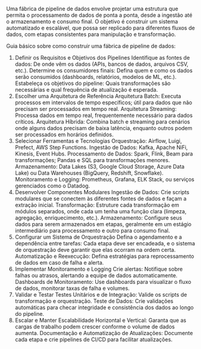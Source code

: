Uma fábrica de pipeline de dados envolve projetar uma estrutura que permita o processamento de dados de ponta a ponta, desde a ingestão até o armazenamento e consumo final. O objetivo é construir um sistema automatizado e escalável, que possa ser replicado para diferentes fluxos de dados, com etapas consistentes para manipulação e transformação.

Guia básico sobre como construir uma fábrica de pipeline de dados:

1. Definir os Requisitos e Objetivos dos Pipelines
Identifique as fontes de dados: De onde vêm os dados (APIs, bancos de dados, arquivos CSV, etc.).
Determine os consumidores finais: Defina quem e como os dados serão consumidos (dashboards, relatórios, modelos de ML, etc.).
Estabeleça os objetivos do pipeline: Quais transformações são necessárias e qual frequência de atualização é esperada.
2. Escolher uma Arquitetura de Referência
Arquitetura Batch: Executa processos em intervalos de tempo específicos; útil para dados que não precisam ser processados em tempo real.
Arquitetura Streaming: Processa dados em tempo real, frequentemente necessário para dados críticos.
Arquitetura Híbrida: Combina batch e streaming para cenários onde alguns dados precisam de baixa latência, enquanto outros podem ser processados em horários definidos.
3. Selecionar Ferramentas e Tecnologias
Orquestração: Airflow, Luigi, Prefect, AWS Step Functions.
Ingestão de Dados: Kafka, Apache NiFi, Kinesis, Event Hubs.
Processamento de Dados: Spark, Flink, Beam para transformações; Pandas e SQL para transformações menores.
Armazenamento: Data Lakes (S3, Google Cloud Storage, Azure Data Lake) ou Data Warehouses (BigQuery, Redshift, Snowflake).
Monitoramento e Logging: Prometheus, Grafana, ELK Stack, ou serviços gerenciados como o Datadog.
4. Desenvolver Componentes Modulares
Ingestão de Dados: Crie scripts modulares que se conectem às diferentes fontes de dados e façam a extração inicial.
Transformação: Estruture cada transformação em módulos separados, onde cada um tenha uma função clara (limpeza, agregação, enriquecimento, etc.).
Armazenamento: Configure seus dados para serem armazenados em etapas, geralmente em um estágio intermediário para processamento e outro para consumo final.
5. Configurar um Sistema de Orquestração
Defina o agendamento e a dependência entre tarefas: Cada etapa deve ser encadeada, e o sistema de orquestração deve garantir que elas ocorram na ordem certa.
Automatização e Reexecução: Defina estratégias para reprocessamento de dados em caso de falha e alerta.
6. Implementar Monitoramento e Logging
Crie alertas: Notifique sobre falhas ou atrasos, alertando a equipe de dados automaticamente.
Dashboards de Monitoramento: Use dashboards para visualizar o fluxo de dados, monitorar taxas de falha e volumes.
7. Validar e Testar
Testes Unitários e de Integração: Valide os scripts de transformação e orquestração.
Teste de Dados: Crie validações automáticas para checar integridade e consistência dos dados ao longo do pipeline.
8. Escalar e Manter
Escalabilidade Horizontal e Vertical: Garanta que as cargas de trabalho podem crescer conforme o volume de dados aumenta.
Documentação e Automatização de Atualizações: Documente cada etapa e crie pipelines de CI/CD para facilitar atualizações.